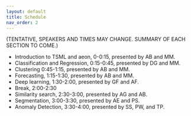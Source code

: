 ```yaml
---
layout: default
title: Schedule
nav_order: 2
---
```


(TENTATIVE, SPEAKERS AND TIMES MAY CHANGE. SUMMARY OF EACH SECTION TO COME.)

- Introduction to TSML and aeon, 0-0:15, presented by AB and MM.
- Classification and Regression, 0:15-0:45, presented by DG and MM.
- Clustering 0:45-1:15, presented by AB and MM.
- Forecasting, 1:15-1:30, presented by AB and MM.
- Deep learning, 1:30-2:00, presented by GF and AF.
- Break, 2:00-2:30
- Similarity search, 2:30-3:00, presented by AG and AB.
- Segmentation, 3:00-3:30, presented by AE and PS.
- Anomaly Detection, 3:30-4:00, presented by SS, PW, and TP.
